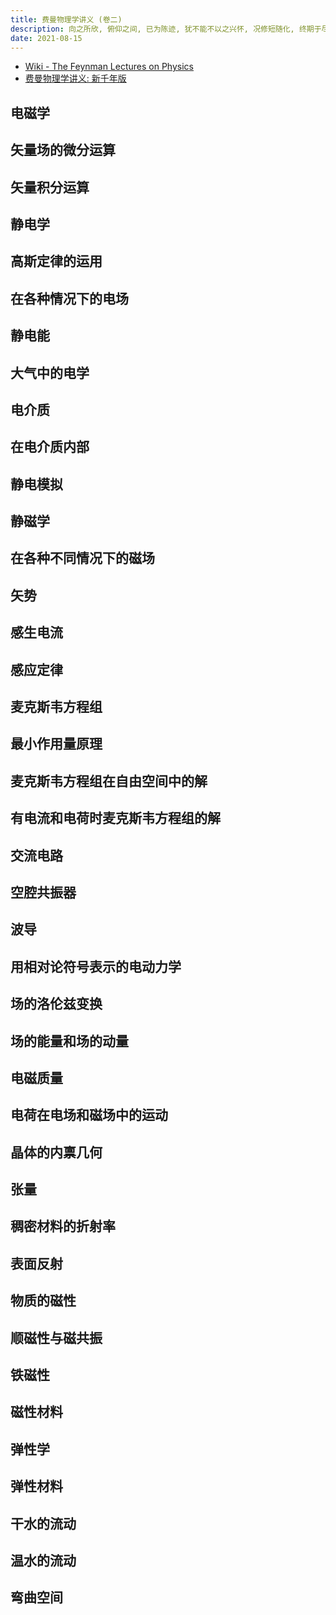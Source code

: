 ```yaml
---
title: 费曼物理学讲义 (卷二)
description: 向之所欣, 俯仰之间, 已为陈迹, 犹不能不以之兴怀, 况修短随化, 终期于尽!
date: 2021-08-15
---
```


* [Wiki - The Feynman Lectures on Physics](https://en.wikipedia.org/wiki/The_Feynman_Lectures_on_Physics)
* [费曼物理学讲义: 新千年版](https://book.douban.com/subject/26662048/)

## 电磁学

## 矢量场的微分运算

## 矢量积分运算

## 静电学

## 高斯定律的运用

## 在各种情况下的电场

## 静电能

## 大气中的电学

## 电介质

## 在电介质内部

## 静电模拟

## 静磁学

## 在各种不同情况下的磁场

## 矢势

## 感生电流

## 感应定律

## 麦克斯韦方程组

## 最小作用量原理

## 麦克斯韦方程组在自由空间中的解

## 有电流和电荷时麦克斯韦方程组的解

## 交流电路

## 空腔共振器

## 波导

## 用相对论符号表示的电动力学

## 场的洛伦兹变换

## 场的能量和场的动量

## 电磁质量

## 电荷在电场和磁场中的运动

## 晶体的内禀几何

## 张量

## 稠密材料的折射率

## 表面反射

## 物质的磁性

## 顺磁性与磁共振

## 铁磁性

## 磁性材料

## 弹性学

## 弹性材料

## 干水的流动

## 温水的流动

## 弯曲空间
